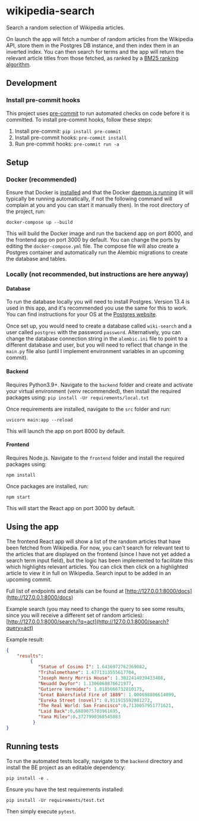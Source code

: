 # wikipedia-search

Search a random selection of Wikipedia articles.

On launch the app will fetch a number of random articles from the
Wikipedia API, store them in the Postgres DB instance, and then index them in an inverted index.
You can then search for terms and the app will return the relevant article titles from those fetched, as ranked by a
[BM25 ranking algorithm](https://en.wikipedia.org/wiki/Okapi_BM25).

## Development
### Install pre-commit hooks
This project uses [pre-commit](https://pre-commit.com/) to run automated checks on code before it is committed. To
install pre-commit hooks, follow these steps:

1. Install pre-commit: `pip install pre-commit`
2. Install pre-commit hooks: `pre-commit install`
3. Run pre-commit hooks: `pre-commit run -a`


## Setup
### Docker (recommended)
Ensure that Docker is [installed](https://docs.docker.com/engine/install/) and that the Docker
[daemon is running](https://docs.docker.com/config/daemon/start/) (it will typically be running automatically, if not
the following command will complain at you and you can start it manually then).
In the root directory of the project, run:

```docker-compose up --build```

This will build the Docker image and run the backend app on port 8000, and the frontend app on port 3000 by default.
You can change the ports by editing the `docker-compose.yml` file.
The compose file will also create a Postgres container and automatically run the Alembic migrations to create the
database and tables.

### Locally (not recommended, but instructions are here anyway)
#### Database
To run the database locally you will need to install Postgres. Version 13.4 is used in this app, and it's recommended
you use the same for this to work. You can find instructions for your OS at the
[Postgres website](https://www.postgresql.org/download/).

Once set up, you would need to create a database called `wiki-search` and a user called `postgres` with the password
`password`. Alternatively, you can change the database connection string in the `alembic.ini` file to point to a
different database and user, but you will need to reflect that change in the `main.py` file also (until I implement
environment variables in an upcoming commit).

#### Backend
Requires Python3.9+. Navigate to the `backend` folder and create and activate your virtual environment
(venv recommended), then install the required packages using:
```pip install -Ur requirements/local.txt```

Once requirements are installed, navigate to the `src` folder and run:

`uvicorn main:app --reload`

This will launch the app on port 8000 by default.


#### Frontend
Requires Node.js. Navigate to the `frontend` folder and install the required packages using:

```npm install```

Once packages are installed, run:

```npm start```

This will start the React app on port 3000 by default.

## Using the app

The frontend React app will show a list of the random articles that have been fetched from Wikipedia.
For now, you can't search for relevant text to the articles that are displayed on the frontend (since I have not yet
added a search term input field), but the logic has been implemented to facilitate this which highlights relevant
articles. You can click then click on a highlighted article to view it in full on Wikipedia. Search input to be added in
an upcoming commit.

Full list of endpoints and details can be found at
[http://127.0.0.1:8000/docs](http://127.0.0.1:8000/docs)

Example search (you may need to change the query to see some results, since you will receive a different set of random
articles):
[http://127.0.0.1:8000/search/?q=act](http://127.0.0.1:8000/search?query=act)

Example result:
```json
{
    "results":
         {
            "Statue of Cosimo I": 1.6436972762369082,
            "Trihalomethane": 1.4771313555617704,
            "Joseph Henry Morris House": 1.3022414039433408,
            "Neuadd Dwyfor": 1.1306068876621977,
            "Gutierre Vermúdez": 1.0185666732810175,
            "Great Bakersfield Fire of 1889": 1.000698806614099,
            "Eureka Street (novel)": 0.911915592081272,
            "The Real World: San Francisco":0.7130057951771621,
            "Laid Back":0.6889075703961695,
            "Yana Milev":0.3727990368545083
          }
}

```

## Running tests

To run the automated tests locally, navigate to the `backend` directory and install the BE project as an editable
dependency:

```pip install -e .```

Ensure you have the test requirements installed:

```pip install -Ur requirements/test.txt```

Then simply execute `pytest`.
